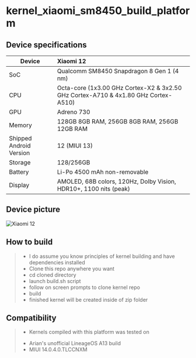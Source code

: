 # kernel_xiaomi_sm8450_build_platform

## Device specifications

| Device                  | Xiaomi 12                                              |
| ----------------------- | :---------------------------------------------------------- |
| SoC     		  | Qualcomm SM8450 Snapdragon 8 Gen 1 (4 nm)                            |
| CPU     		  | Octa-core (1x3.00 GHz Cortex-X2 & 3x2.50 GHz Cortex-A710 & 4x1.80 GHz Cortex-A510)|
| GPU     		  | Adreno 730                                               |
| Memory                  |  128GB 8GB RAM, 256GB 8GB RAM, 256GB 12GB RAM                                   |
| Shipped Android Version | 12 (MIUI 13)                                                |
| Storage                 | 128/256GB                                                   |                                                |
| Battery 		  | Li-Po 4500 mAh non-removable                               |
| Display 		  | AMOLED, 68B colors, 120Hz, Dolby Vision, HDR10+, 1100 nits (peak)|

## Device picture

![Xiaomi 12](https://fdn2.gsmarena.com/vv/pics/xiaomi/xiaomi-12-2.jpg "Xiaomi 12")

## How to build
> * I do assume you know principles of kernel building and have dependencies installed
> * Clone this repo anywhere you want
> * cd cloned directory
> * launch build.sh script
> * follow on screen prompts to clone kernel repo
> * build
> * finished kernel will be created inside of zip folder

## Compatibility
> * Kernels compiled with this platform was tested on 
> - Arian's unofficial LineageOS A13 build
> - MIUI 14.0.4.0.TLCCNXM

